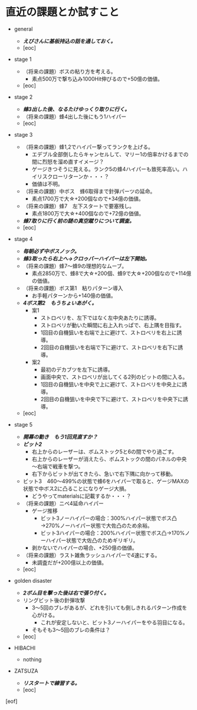 # 直近の課題とか試すこと

- general
  - **_えびさんに基板持込の話を通しておく。_**
  - [eoc]

- stage 1
  - （将来の課題）ボスの粘り方を考える。
    - 素点500万で撃ち込み1000Hit伸びるので+50億の価値。
  - [eoc]

- stage 2
  - **_蜂3出した後、なるたけゆっくり取りに行く。_**
  - （将来の課題）蜂4出した後にもう1ハイパー
  - [eoc]

- stage 3
  - （将来の課題）蜂1,2でハイパー撃ってランクを上げる。
    - エデブル全部倒したらキャンセルして、マリー1の倍率かけるまでの間に烈怒を溜め直すイメージ？
    - ゲージきつそうに見える。ランク5の蜂4ハイパーも致死率高い。ハイリスクローリターンか・・・？
    - 価値は不明。
  - （将来の課題）中ボス　蜂6取得まで針弾パーツの延命。
      - 素点1700万で大☆+200個なので+34億の価値。
  - （将来の課題）蜂7　左下スタートで要塞残し。
      - 素点1800万で大☆+400個なので+72億の価値。
  - **_蜂7取りに行く前の謎の真空蹴りについて調査。_**
  - [eoc]

- stage 4
  - **_毎朝必ず中ボスノック。_**
  - **_蜂3取ったら右上へ→クロゥバーハイパーは左下開始。_**
  - （将来の課題）蜂7～蜂9の理想的なムーブ。
    - 素点2850万で、蜂8で大☆+200個、蜂9で大☆+200個なので+114億の価値。
  - （将来の課題）ボス第1　粘りパターン導入
    - お手軽パターンから+140億の価値。
  - **_4ボス第2　もうちょいあがく。_**
    - 案1
      - ストロベリを、左下ではなく左中央あたりに誘導。
      - ストロベリが動いた瞬間に右上入れっぱで、右上隅を目指す。
      - 1回目の自機狙いを右端で上に避けて、ストロベリを右上に誘導。
      - 2回目の自機狙いを右端で下に避けて、ストロベリを右下に誘導。
    - 案2
      - 最初のデカブツを左下に誘導。
      - 画面中央で、ストロベリが出してくる2列のビットの間に入る。
      - 1回目の自機狙いを中央で上に避けて、ストロベリを中央上に誘導。
      - 2回目の自機狙いを中央で下に避けて、ストロベリを中央下に誘導。
  - [eoc]

- stage 5
  - **_開幕の動き　もう1回見直すか？_**
  - **_ビット2_**
    - 右上からのレーザーは、ボムストック5と6の間でやり過ごす。
    - 右上からのレーザーが消えたら、ボムストックの間のパネルの中央～右端で戦車を撃つ。
    - 右下からビットが出てきたら、急いで右下隅に向かって移動。
  - ビット3　460～499%の状態で蜂6をハイパーで取ると、ゲージMAXの状態で中ボス2に凸ることになりゲージ大損。
    - どうやってmaterialsに記載するか・・・？
  - （将来の課題）ニペ4延命ハイパー
    - ゲージ推移
      - ビット3ノーハイパーの場合：300%ハイパー状態でボス凸→270%ノーハイパー状態で大佐凸のため余裕。
      - ビット3ハイパーの場合：200%ハイパー状態でボス凸→170%ノーハイパー状態で大佐凸のためギリギリ。
    - 剥かないでハイパーの場合、+250億の価値。
  - （将来の課題）ラスト雑魚ラッシュハイパーで4速にする。
    - 未調査だが+200億以上の価値。
  - [eoc]

- golden disaster
  - **_2ボム目を撃った後は右で張り付く。_**
  - リングビット後の針弾攻撃
    - 3～5回のブレがあるが、どれを引いても倒しきれるパターン作成を心がける。
      - これが安定しないと、ビット3ノーハイパーをやる羽目になる。
    - そもそも3～5回のブレの条件は？
  - [eoc]

- HIBACHI
  - nothing

- ZATSUZA
  - **_リスタートで練習する。_**
  - [eoc]

[eof]
